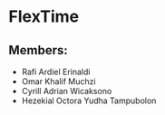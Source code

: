 # FlexTime

## Members:
- Rafi Ardiel Erinaldi
- Omar Khalif Muchzi
- Cyrill Adrian Wicaksono
- Hezekial Octora Yudha Tampubolon